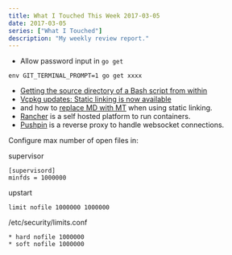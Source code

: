 ```yaml
---
title: What I Touched This Week 2017-03-05
date: 2017-03-05
series: ["What I Touched"]
description: "My weekly review report."
---
```


- Allow password input in `go get`

```
env GIT_TERMINAL_PROMPT=1 go get xxxx
```

- [Getting the source directory of a Bash script from within][1]
- [Vcpkg updates: Static linking is now available][2]
- and how to [replace MD with MT][3] when using static linking. 
- [Rancher][4] is a self hosted platform to run containers.
- [Pushpin][5] is a reverse proxy to handle websocket connections.

Configure max number of open files in:

supervisor

	[supervisord]
	minfds = 1000000

upstart

	limit nofile 1000000 1000000

/etc/security/limits.conf

	* hard nofile 1000000
	* soft nofile 1000000

[1]:	http://stackoverflow.com/a/246128/667158
[2]:	https://blogs.msdn.microsoft.com/vcblog/2016/11/01/vcpkg-updates-static-linking-is-now-available/
[3]:	http://stackoverflow.com/a/14172871/667158
[4]:	http://rancher.com/
[5]:	http://pushpin.org/docs/about/
